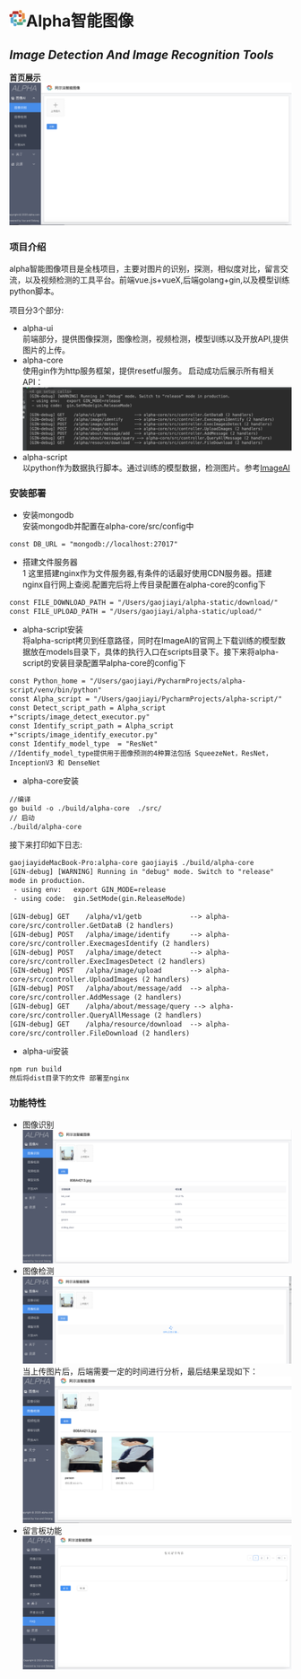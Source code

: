 # <img src="assets/logo.png" width="30px" height="30px" />Alpha智能图像

## _Image Detection And Image Recognition Tools_

**首页展示**  
![home](assets/home.png)  

### 项目介绍

alpha智能图像项目是全栈项目，主要对图片的识别，探测，相似度对比，留言交流，以及视频检测的工具平台。前端vue.js+vueX,后端golang+gin,以及模型训练python脚本。  

项目分3个部分:

- alpha-ui  
 前端部分，提供图像探测，图像检测，视频检测，模型训练以及开放API,提供图片的上传。  
- alpha-core  
 使用gin作为http服务框架，提供resetful服务。
 启动成功后展示所有相关API：  
 ![alpha-core-log](assets/alpha-core-log.png)  
- alpha-script  
  以python作为数据执行脚本。通过训练的模型数据，检测图片。参考[ImageAI](https://imageai-cn.readthedocs.io/zh_CN/latest/)  

### 安装部署

- 安装mongodb  
 安装mongodb并配置在alpha-core/src/config中

 ```golang
 const DB_URL = "mongodb://localhost:27017"
 ```

- 搭建文件服务器  
 1 这里搭建nginx作为文件服务器,有条件的话最好使用CDN服务器。搭建nginx自行网上查阅.配置完后将上传目录配置在alpha-core的config下

 ```golang
 const FILE_DOWNLOAD_PATH = "/Users/gaojiayi/alpha-static/download/"
const FILE_UPLOAD_PATH = "/Users/gaojiayi/alpha-static/upload/"

 ```
 
- alpha-script安装  
  将alpha-script拷贝到任意路径，同时在ImageAI的官网上下载训练的模型数据放在models目录下，具体的执行入口在scripts目录下。接下来将alpha-script的安装目录配置早alpha-core的config下

 ```golang
const Python_home = "/Users/gaojiayi/PycharmProjects/alpha-script/venv/bin/python"
const Alpha_script = "/Users/gaojiayi/PycharmProjects/alpha-script/"
const Detect_script_path = Alpha_script +"scripts/image_detect_executor.py"
const Identify_script_path = Alpha_script +"scripts/image_identify_executor.py"
const Identify_model_type  = "ResNet"
//Identify_model_type提供用于图像预测的4种算法包括 SqueezeNet，ResNet，InceptionV3 和 DenseNet
 ```

- alpha-core安装 

```golang
//编译
go build -o ./build/alpha-core  ./src/
// 启动
./build/alpha-core

```

接下来打印如下日志:

```
gaojiayideMacBook-Pro:alpha-core gaojiayi$ ./build/alpha-core 
[GIN-debug] [WARNING] Running in "debug" mode. Switch to "release" mode in production.
 - using env:   export GIN_MODE=release
 - using code:  gin.SetMode(gin.ReleaseMode)

[GIN-debug] GET    /alpha/v1/getb            --> alpha-core/src/controller.GetDataB (2 handlers)
[GIN-debug] POST   /alpha/image/identify     --> alpha-core/src/controller.ExecmagesIdentify (2 handlers)
[GIN-debug] POST   /alpha/image/detect       --> alpha-core/src/controller.ExecImagesDetect (2 handlers)
[GIN-debug] POST   /alpha/image/upload       --> alpha-core/src/controller.UploadImages (2 handlers)
[GIN-debug] POST   /alpha/about/message/add  --> alpha-core/src/controller.AddMessage (2 handlers)
[GIN-debug] GET    /alpha/about/message/query --> alpha-core/src/controller.QueryAllMessage (2 handlers)
[GIN-debug] GET    /alpha/resource/download  --> alpha-core/src/controller.FileDownload (2 handlers)
```

- alpha-ui安装  

```sh
npm run build 
然后将dist目录下的文件 部署至nginx 
```

### 功能特性  

- 图像识别
![recognition](assets/image-recognition.png)
- 图像检测
![detection](assets/image-detection.png)
当上传图片后，后端需要一定的时间进行分析，最后结果呈现如下：  
![detection-report](assets/image-detection-report.png)
- 留言板功能
![message-board](assets/message-board.png)
